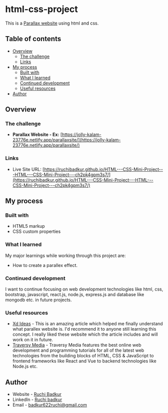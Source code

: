 # html-css-project

This is a [Parallax website](https://ruchibadkur.github.io/HTML---CSS-Mini-Project---HTML---CSS-Mini-Project---ch2pk4gpm3s7/) using html and css. 

## Table of contents

- [Overview](#overview)
  - [The challenge](#the-challenge)
  - [Links](#links)
- [My process](#my-process)
  - [Built with](#built-with)
  - [What I learned](#what-i-learned)
  - [Continued development](#continued-development)
  - [Useful resources](#useful-resources)
- [Author](#author)


## Overview

### The challenge

-  **Parallax Website - Ex:** [https://jolly-kalam-23776e.netlify.app/parallaxsite/](https://jolly-kalam-23776e.netlify.app/parallaxsite/)

### Links

- Live Site URL: [https://ruchibadkur.github.io/HTML---CSS-Mini-Project---HTML---CSS-Mini-Project---ch2pk4gpm3s7/](https://ruchibadkur.github.io/HTML---CSS-Mini-Project---HTML---CSS-Mini-Project---ch2pk4gpm3s7/)

## My process

### Built with

- HTML5 markup
- CSS custom properties

### What I learned

My major learnings while working through this project are:

- How to create a parallex effect.

### Continued development

I want to continue focusing on web development technologies like html, css, bootstrap, javascript, react.js, node.js, express.js and database like mongodb etc. in future projects.

### Useful resources

- [Xd Ideas](https://xd.adobe.com/ideas/principles/web-design/best-practices-for-parallax-websites/) - This is an amazing article which helped me finally understand what parallex website is. I'd recommend it to anyone still learning this concept. I really liked these website which the article includes and will work on it in future.
- [Traversy Media](https://www.youtube.com/c/TraversyMedia) - Traversy Media features the best online web development and programming tutorials for all of the latest web technologies from the building blocks of HTML, CSS & JavaScript to frontend frameworks like React and Vue to backend technologies like Node.js etc.

## Author

- Website - [Ruchi Badkur](https://ruchibadkur.github.io/firstPortfolioProject_HtmlCss/)
- LinkedIn - [Ruchi badkur](https://www.linkedin.com/in/ruchi-badkur-96a1b5215/)
- Email - badkur622ruchi@gmail.com
